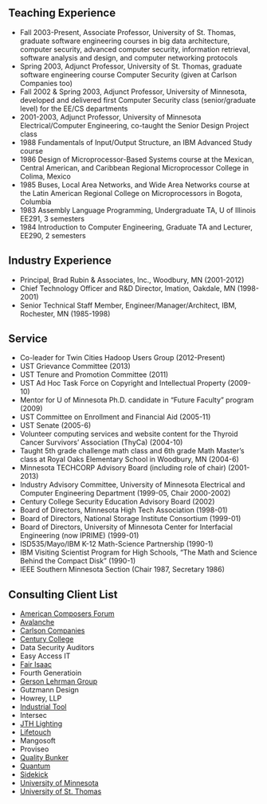 ## Teaching Experience

* Fall 2003-Present, Associate Professor, University of St. Thomas, graduate software engineering courses in big data architecture, computer security, advanced computer security, information retrieval, software analysis and design, and computer networking protocols
* Spring 2003, Adjunct Professor, University of St. Thomas, graduate software engineering course Computer Security (given at Carlson Companies too)
* Fall 2002 & Spring 2003, Adjunct Professor, University of Minnesota, developed and delivered first Computer Security class (senior/graduate level) for the EE/CS departments
* 2001-2003, Adjunct Professor, University of Minnesota Electrical/Computer Engineering, co-taught the Senior Design Project class
* 1988 Fundamentals of Input/Output Structure, an IBM Advanced Study course
* 1986 Design of Microprocessor-Based Systems course at the Mexican, Central American, and Caribbean Regional Microprocessor College in Colima, Mexico
* 1985 Buses, Local Area Networks, and Wide Area Networks course at the Latin American Regional College on Microprocessors in Bogota, Columbia
* 1983 Assembly Language Programming, Undergraduate TA, U of Illinois EE291, 3 semesters
* 1984 Introduction to Computer Engineering, Graduate TA and Lecturer, EE290, 2 semesters

## Industry Experience

* Principal, Brad Rubin & Associates, Inc., Woodbury, MN (2001-2012)
* Chief Technology Officer and R&D Director, Imation, Oakdale, MN (1998-2001)
* Senior Technical Staff Member, Engineer/Manager/Architect, IBM, Rochester, MN (1985-1998)

## Service

* Co-leader for Twin Cities Hadoop Users Group (2012-Present)
* UST Grievance Committee (2013)
* UST Tenure and Promotion Committee (2011)
* UST Ad Hoc Task Force on Copyright and Intellectual Property (2009-10)
* Mentor for U of Minnesota Ph.D. candidate in “Future Faculty” program (2009)
* UST Committee on Enrollment and Financial Aid (2005-11)
* UST Senate (2005-6)
* Volunteer computing services and website content for the Thyroid Cancer Survivors’ Association  (ThyCa) (2004-10)
* Taught 5th grade challenge math class and 6th grade Math Master’s class at Royal Oaks Elementary School in Woodbury, MN (2004-6)
* Minnesota TECHCORP Advisory Board (including role of chair) (2001-2013)
* Industry Advisory Committee, University of Minnesota Electrical and Computer Engineering Department (1999-05, Chair 2000-2002)
* Century College Security Education Advisory Board (2002)
* Board of Directors, Minnesota High Tech Association (1998-01)
* Board of Directors, National Storage Institute Consortium (1999-01)
* Board of Directors, University of Minnesota Center for Interfacial Engineering (now IPRIME) (1999-01)
* ISD535/Mayo/IBM K-12 Math-Science Partnership (1990-1)
* IBM Visiting Scientist Program for High Schools, “The Math and Science Behind the Compact Disk” (1990-1)
* IEEE Southern Minnesota Section (Chair 1987, Secretary 1986)

## Consulting Client List

* [American Composers Forum](http://www.composersforum.org)
* [Avalanche](http://www.avalancheinc.com)
* [Carlson Companies](http://www.carlson.com)
* [Century College](http://www.century.mnscu.edu)
* Data Security Auditors
* Easy Access IT
* [Fair Isaac](http://www.fico.com)
* Fourth Generatioin
* [Gerson Lehrman Group](http://www.glg.it)
* Gutzmann Design
* Howrey, LLP
* [Industrial Tool](http://www.industrial-tool.com)
* Intersec
* [JTH Lighting](http://www.jthlighting.com)
* [Lifetouch](http://www.lifetouch.com)
* Mangosoft
* Proviseo
* [Quality Bunker](http://site.qualitybunker.com)
* [Quantum](http://www.quantum.com)
* [Sidekick](http://www.sidekickinc.com)
* [University of Minnesota](http://www.umn.edu)
* [University of St. Thomas](http://www.stthomas.edu)
